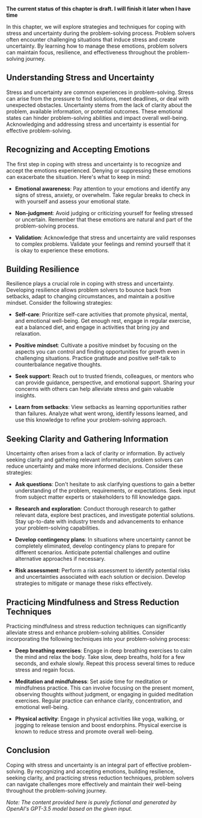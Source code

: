 **The current status of this chapter is draft. I will finish it later when I have time**

In this chapter, we will explore strategies and techniques for coping with stress and uncertainty during the problem-solving process. Problem solvers often encounter challenging situations that induce stress and create uncertainty. By learning how to manage these emotions, problem solvers can maintain focus, resilience, and effectiveness throughout the problem-solving journey.

Understanding Stress and Uncertainty
------------------------------------

Stress and uncertainty are common experiences in problem-solving. Stress can arise from the pressure to find solutions, meet deadlines, or deal with unexpected obstacles. Uncertainty stems from the lack of clarity about the problem, available information, or potential outcomes. These emotional states can hinder problem-solving abilities and impact overall well-being. Acknowledging and addressing stress and uncertainty is essential for effective problem-solving.

Recognizing and Accepting Emotions
----------------------------------

The first step in coping with stress and uncertainty is to recognize and accept the emotions experienced. Denying or suppressing these emotions can exacerbate the situation. Here's what to keep in mind:

* **Emotional awareness**: Pay attention to your emotions and identify any signs of stress, anxiety, or overwhelm. Take regular breaks to check in with yourself and assess your emotional state.

* **Non-judgment**: Avoid judging or criticizing yourself for feeling stressed or uncertain. Remember that these emotions are natural and part of the problem-solving process.

* **Validation**: Acknowledge that stress and uncertainty are valid responses to complex problems. Validate your feelings and remind yourself that it is okay to experience these emotions.

Building Resilience
-------------------

Resilience plays a crucial role in coping with stress and uncertainty. Developing resilience allows problem solvers to bounce back from setbacks, adapt to changing circumstances, and maintain a positive mindset. Consider the following strategies:

* **Self-care**: Prioritize self-care activities that promote physical, mental, and emotional well-being. Get enough rest, engage in regular exercise, eat a balanced diet, and engage in activities that bring joy and relaxation.

* **Positive mindset**: Cultivate a positive mindset by focusing on the aspects you can control and finding opportunities for growth even in challenging situations. Practice gratitude and positive self-talk to counterbalance negative thoughts.

* **Seek support**: Reach out to trusted friends, colleagues, or mentors who can provide guidance, perspective, and emotional support. Sharing your concerns with others can help alleviate stress and gain valuable insights.

* **Learn from setbacks**: View setbacks as learning opportunities rather than failures. Analyze what went wrong, identify lessons learned, and use this knowledge to refine your problem-solving approach.

Seeking Clarity and Gathering Information
-----------------------------------------

Uncertainty often arises from a lack of clarity or information. By actively seeking clarity and gathering relevant information, problem solvers can reduce uncertainty and make more informed decisions. Consider these strategies:

* **Ask questions**: Don't hesitate to ask clarifying questions to gain a better understanding of the problem, requirements, or expectations. Seek input from subject matter experts or stakeholders to fill knowledge gaps.

* **Research and exploration**: Conduct thorough research to gather relevant data, explore best practices, and investigate potential solutions. Stay up-to-date with industry trends and advancements to enhance your problem-solving capabilities.

* **Develop contingency plans**: In situations where uncertainty cannot be completely eliminated, develop contingency plans to prepare for different scenarios. Anticipate potential challenges and outline alternative approaches if necessary.

* **Risk assessment**: Perform a risk assessment to identify potential risks and uncertainties associated with each solution or decision. Develop strategies to mitigate or manage these risks effectively.

Practicing Mindfulness and Stress Reduction Techniques
------------------------------------------------------

Practicing mindfulness and stress reduction techniques can significantly alleviate stress and enhance problem-solving abilities. Consider incorporating the following techniques into your problem-solving process:

* **Deep breathing exercises**: Engage in deep breathing exercises to calm the mind and relax the body. Take slow, deep breaths, hold for a few seconds, and exhale slowly. Repeat this process several times to reduce stress and regain focus.

* **Meditation and mindfulness**: Set aside time for meditation or mindfulness practice. This can involve focusing on the present moment, observing thoughts without judgment, or engaging in guided meditation exercises. Regular practice can enhance clarity, concentration, and emotional well-being.

* **Physical activity**: Engage in physical activities like yoga, walking, or jogging to release tension and boost endorphins. Physical exercise is known to reduce stress and promote overall well-being.

Conclusion
----------

Coping with stress and uncertainty is an integral part of effective problem-solving. By recognizing and accepting emotions, building resilience, seeking clarity, and practicing stress reduction techniques, problem solvers can navigate challenges more effectively and maintain their well-being throughout the problem-solving journey.

*Note: The content provided here is purely fictional and generated by OpenAI's GPT-3.5 model based on the given input.*
